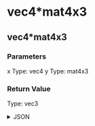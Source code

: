 # vec4*mat4x3

## vec4*mat4x3

### Parameters

x
  Type: vec4
y
  Type: mat4x3

### Return Value

  Type: vec3

<details><summary>JSON</summary>

```
{
  "Type": "vec4*mat4x3",
  "Name": "vec4*mat4x3",
  "Category": 1,
  "InputPins": [
    {
      "Connection": null,
      "Id": "x",
      "Type": "vec4"
    },
    {
      "Connection": null,
      "Id": "y",
      "Type": "mat4x3"
    }
  ],
  "OutputPins": [
    {
      "Id": "",
      "Type": "vec3"
    }
  ]
}
```

</details>


